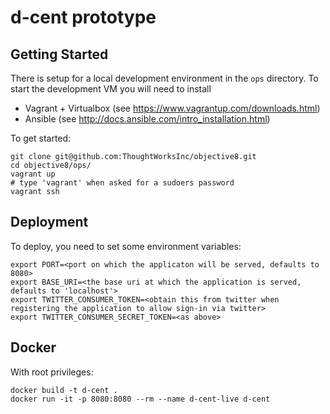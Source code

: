 # d-cent prototype

## Getting Started
There is setup for a local development environment in the `ops` directory.
To start the development VM you will need to install

- Vagrant + Virtualbox (see https://www.vagrantup.com/downloads.html)
- Ansible (see http://docs.ansible.com/intro_installation.html)

To get started:

```
git clone git@github.com:ThoughtWorksInc/objective8.git
cd objective8/ops/
vagrant up
# type 'vagrant' when asked for a sudoers password
vagrant ssh
```

## Deployment

To deploy, you need to set some environment variables:

```
export PORT=<port on which the applicaton will be served, defaults to 8080>
export BASE_URI=<the base uri at which the application is served, defaults to 'localhost'>
export TWITTER_CONSUMER_TOKEN=<obtain this from twitter when registering the application to allow sign-in via twitter>
export TWITTER_CONSUMER_SECRET_TOKEN=<as above>
```

## Docker

With root privileges:
```
docker build -t d-cent .
docker run -it -p 8080:8080 --rm --name d-cent-live d-cent
```
